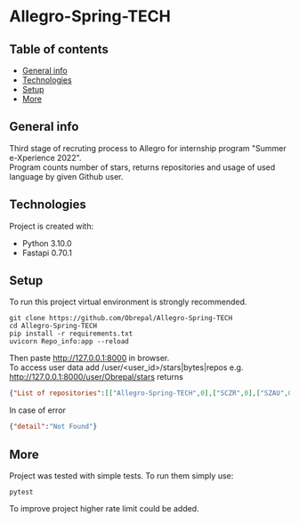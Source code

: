 # Allegro-Spring-TECH


## Table of contents
* [General info](#general-info)
* [Technologies](#technologies)
* [Setup](#setup)
* [More](#More)

## General info
Third stage of recruting process to Allegro for internship program "Summer e-Xperience 2022".\
Program counts number of stars, returns repositories and usage of used language  by  given  Github user. 

## Technologies
Project is created with:
* Python 3.10.0
* Fastapi 0.70.1
	
## Setup
To run this project virtual environment is strongly recommended. 

```
git clone https://github.com/Obrepal/Allegro-Spring-TECH
cd Allegro-Spring-TECH
pip install -r requirements.txt
uvicorn Repo_info:app --reload
```
Then paste http://127.0.0.1:8000 in browser.\
To access user data add /user/<user_id>/stars|bytes|repos e.g. http://127.0.0.1:8000/user/Obrepal/stars returns 
```json
{"List of repositories":[["Allegro-Spring-TECH",0],["SCZR",0],["SZAU",0],["TRA",0],["ZombieHead",0]]}
```
In case of error 
```json
{"detail":"Not Found"}
```
## More
Project was tested with simple tests. To run them simply use: 


```
pytest
```
To improve project higher rate limit could be added. 
